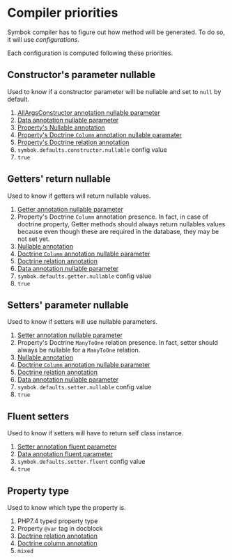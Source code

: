 # Compiler priorities
Symbok compiler has to figure out how method will be generated.
To do so, it will use *configurations*.

Each configuration is computed following these priorities.

## Constructor's parameter nullable
Used to know if a constructor parameter will be nullable and set to `null` by default.

1. [AllArgsConstructor annotation nullable parameter](annotations/allArgsConstructor.md)
2. [Data annotation nullable parameter](annotations/data.md)
3. [Property's Nullable annotation](annotations/nullable.md)
4. [Property's Doctrine `Column` annotation nullable paramater](doctrine.md#doctrine-column-annotation)
5. [Property's Doctrine relation annotation](doctrine.md#doctrine-entity-relations)
6. `symbok.defaults.constructor.nullable` config value
7. `true`

## Getters' return nullable
Used to know if getters will return nullable values.

1. [Getter annotation nullable parameter](annotations/getter.md)
2. Property's Doctrine `Column` annotation presence. In fact, in case of doctrine property, Getter
   methods should always return nullables values because even though these are
   required in the database, they may be not set yet.
3. [Nullable annotation](annotations/nullable.md)
4. [Doctrine `Column` annotation nullable parameter](doctrine.md#doctrine-column-annotation)
5. [Doctrine relation annotation](doctrine.md#doctrine-entity-relations)
6. [Data annotation nullable parameter](annotations/data.md)
7. `symbok.defaults.getter.nullable` config value
8. `true`

## Setters' parameter nullable
Used to know if setters will use nullable parameters.

1. [Setter annotation nullable parameter](annotations/setter.md)
2. Property's Doctrine `ManyToOne` relation presence. In fact, setter should
   always be nullable for a `ManyToOne` relation.
3. [Nullable annotation](annotations/nullable.md)
4. [Doctrine `Column` annotation nullable parameter](doctrine.md#doctrine-column-annotation)
5. [Doctrine relation annotation](doctrine.md#doctrine-entity-relations)
6. [Data annotation nullable parameter](annotations/data.md)
7. `symbok.defaults.setter.nullable` config value
8. `true`

## Fluent setters
Used to know if setters will have to return self class instance.

1. [Setter annotation fluent parameter](annotations/setter.md)
2. [Data annotation fluent parameter](annotations/data.md)
3. `symbok.defaults.setter.fluent` config value
8. `true`

## Property type
Used to know which type the property is.

1. PHP7.4 typed property type
2. Property `@var` tag in docblock
3. [Doctrine relation annotation](doctrine.md#doctrine-entity-relations)
4. [Doctrine column annotation](doctrine.md#doctrine-column-annotation)
5. `mixed`
